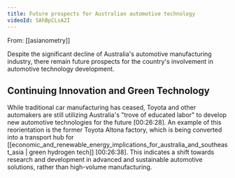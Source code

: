 ```yaml
---
title: Future prospects for Australian automotive technology
videoId: SAhBpCLsA2I
---
```


From: [[asianometry]] <br/> 

Despite the significant decline of Australia's automotive manufacturing industry, there remain future prospects for the country's involvement in automotive technology development.

## Continuing Innovation and Green Technology
While traditional car manufacturing has ceased, Toyota and other automakers are still utilizing Australia's "trove of educated labor" to develop new automotive technologies for the future <a class="yt-timestamp" data-t="00:26:28">[00:26:28]</a>. An example of this reorientation is the former Toyota Altona factory, which is being converted into a transport hub for [[economic_and_renewable_energy_implications_for_australia_and_southeast_asia | green hydrogen tech]] <a class="yt-timestamp" data-t="00:26:38">[00:26:38]</a>. This indicates a shift towards research and development in advanced and sustainable automotive solutions, rather than high-volume manufacturing.